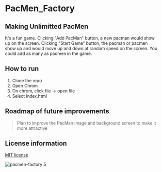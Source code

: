 # PacMen_Factory
## Making Unlimitted PacMen

It's a fun game. Clicking "Add PacMan" button, a new pacman would show up on the screen.
Clicking "Start Game" button, the pacman or pacmen show up and would move up and down at random speed on the screen. You could add as many as pacmen in the game.

## How to run 
1. Clone the repo
2. Open Chrom
3. On chrom, click file -> open file 
4. Select index.html


## Roadmap of future improvements

> Plan to improve the PacMan image and background screen to make it more attractive

## License information
[MIT license](http://choosealicense.com/licenses/mit)

![pacmen-factory 5](https://user-images.githubusercontent.com/102787056/174463754-76798e96-8c45-454a-a99b-290ceb51d7d9.gif)

